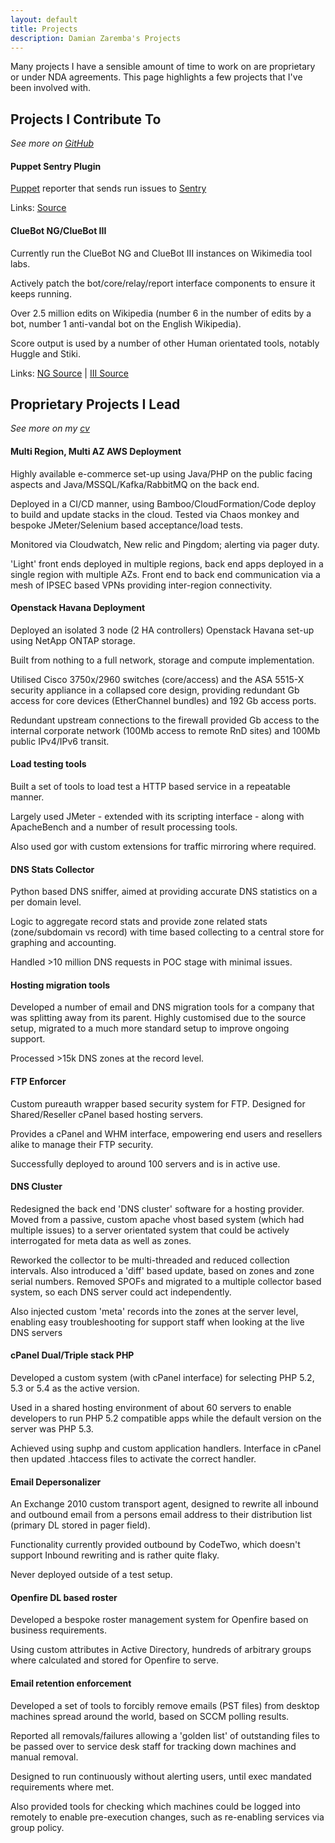 ```yaml
---
layout: default
title: Projects
description: Damian Zaremba's Projects
---
```


Many projects I have a sensible amount of time to work on are proprietary or under NDA agreements.
This page highlights a few projects that I've been involved with.

Projects I Contribute To
------------------------

_See more on [GitHub](https://github.com/DamianZaremba?tab=repositories)_

#### Puppet Sentry Plugin
[Puppet](https://puppetlabs.com/) reporter that sends run issues to [Sentry](https://www.getsentry.com/)

Links:
[Source](https://github.com/DamianZaremba/sentry-puppet)

#### ClueBot NG/ClueBot III
Currently run the ClueBot NG and ClueBot III instances on Wikimedia tool labs.

Actively patch the bot/core/relay/report interface components to ensure it keeps running.

Over 2.5 million edits on Wikipedia (number 6 in the number of edits by a bot, number 1 anti-vandal bot on the English Wikipedia).

Score output is used by a number of other Human orientated tools, notably Huggle and Stiki.

Links:
[NG Source](https://github.com/damianzaremba/cluebotng) |
[III Source](https://github.com/damianzaremba/cluebot3)

Proprietary Projects I Lead
---------------------------

_See more on my [cv](/cv/)_

#### Multi Region, Multi AZ AWS Deployment
Highly available e-commerce set-up using Java/PHP on the public facing aspects and Java/MSSQL/Kafka/RabbitMQ on the back end.

Deployed in a CI/CD manner, using Bamboo/CloudFormation/Code deploy to build and update stacks in the cloud. Tested via
Chaos monkey and bespoke JMeter/Selenium based acceptance/load tests.

Monitored via Cloudwatch, New relic and Pingdom; alerting via pager duty.

'Light' front ends deployed in multiple regions, back end apps deployed in a single region with multiple AZs. Front end to
back end communication via a mesh of IPSEC based VPNs providing inter-region connectivity.

#### Openstack Havana Deployment
Deployed an isolated 3 node (2 HA controllers) Openstack Havana set-up using NetApp ONTAP storage.

Built from nothing to a full network, storage and compute implementation.

Utilised Cisco 3750x/2960 switches (core/access) and the ASA 5515-X security appliance in a collapsed core design, providing redundant Gb access for core devices (EtherChannel bundles) and 192 Gb access ports.

Redundant upstream connections to the firewall provided Gb access to the internal corporate network (100Mb access to remote RnD sites) and 100Mb public IPv4/IPv6 transit.

#### Load testing tools
Built a set of tools to load test a HTTP based service in a repeatable manner.

Largely used JMeter - extended with its scripting interface - along with ApacheBench and a number of result processing tools.

Also used gor with custom extensions for traffic mirroring where required.

#### DNS Stats Collector
Python based DNS sniffer, aimed at providing accurate DNS statistics on a per domain level.

Logic to aggregate record stats and provide zone related stats (zone/subdomain vs record) with time based collecting to a central store for graphing and accounting.

Handled >10 million DNS requests in POC stage with minimal issues.

#### Hosting migration tools
Developed a number of email and DNS migration tools for a company that was splitting away from its parent. Highly customised due to the source setup, migrated to a much more standard setup to improve ongoing support.

Processed >15k DNS zones at the record level.

#### FTP Enforcer
Custom pureauth wrapper based security system for FTP. Designed for Shared/Reseller cPanel based hosting servers.

Provides a cPanel and WHM interface, empowering end users and resellers alike to manage their FTP security.

Successfully deployed to around 100 servers and is in active use.

#### DNS Cluster
Redesigned the back end 'DNS cluster' software for a hosting provider. Moved from a passive, custom apache vhost based system (which had multiple issues) to a server orientated system that could be actively interrogated for meta data as well as zones.

Reworked the collector to be multi-threaded and reduced collection intervals. Also introduced a 'diff' based update, based on zones and zone serial numbers. Removed SPOFs and migrated to a multiple collector based system, so each DNS server could act independently.

Also injected custom 'meta' records into the zones at the server level, enabling easy troubleshooting for support staff when looking at the live DNS servers


#### cPanel Dual/Triple stack PHP
Developed a custom system (with cPanel interface) for selecting PHP 5.2, 5.3 or 5.4 as the active version.

Used in a shared hosting environment of about 60 servers to enable developers to run PHP 5.2 compatible apps while the default version on the server was PHP 5.3.

Achieved using suphp and custom application handlers. Interface in cPanel then updated .htaccess files to activate the correct handler.

#### Email Depersonalizer
An Exchange 2010 custom transport agent, designed to rewrite all inbound and outbound email from a persons email address to their distribution list (primary DL stored in pager field).

Functionality currently provided outbound by CodeTwo, which doesn't support Inbound rewriting and is rather quite flaky.

Never deployed outside of a test setup.

#### Openfire DL based roster
Developed a bespoke roster management system for Openfire based on business requirements.

Using custom attributes in Active Directory, hundreds of arbitrary groups where calculated and stored for Openfire to serve.

#### Email retention enforcement
Developed a set of tools to forcibly remove emails (PST files) from desktop machines spread around the world, based on SCCM polling results.

Reported all removals/failures allowing a 'golden list' of outstanding files to be passed over to service desk staff for tracking down machines and manual removal.

Designed to run continuously without alerting users, until exec mandated requirements where met.

Also provided tools for checking which machines could be logged into remotely to enable pre-execution changes, such as re-enabling services via group policy.
